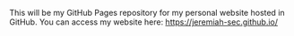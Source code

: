 This will be my GitHub Pages repository for my personal website hosted in GitHub.
You can access my website here: https://jeremiah-sec.github.io/
